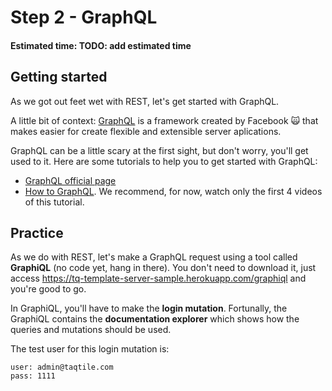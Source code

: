 # Step 2 - GraphQL
#### Estimated time: TODO: add estimated time

## Getting started
As we got out feet wet with REST, let's get started with GraphQL.

A little bit of context: [GraphQL](https://graphql.org/) is a framework created by Facebook 🙀 that makes easier for create flexible and extensible server aplications. 

GraphQL can be a little scary at the first sight, but don't worry, you'll get used to it. Here are some tutorials to help you to get started with GraphQL:
- [GraphQL official page](https://graphql.org/learn)
- [How to GraphQL](https://www.howtographql.com/). We recommend, for now, watch only the first 4 videos of this tutorial.


## Practice
As we do with REST, let's make a GraphQL request using a tool called **GraphiQL** (no code yet, hang in there). You don't need to download it, just access https://tq-template-server-sample.herokuapp.com/graphiql and you're good to go.

In GraphiQL, you'll have to make the **login mutation**. Fortunally, the GraphiQL contains the **documentation explorer** which shows how the queries and mutations should be used. 

The test user for this login mutation is:
```
user: admin@taqtile.com
pass: 1111
```
